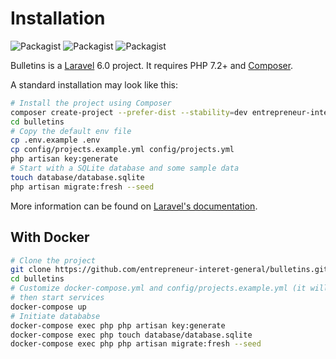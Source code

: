 # Installation

![Packagist](https://img.shields.io/packagist/dt/entrepreneur-interet-general/bulletins.svg?style=flat-square)
![Packagist](https://img.shields.io/packagist/l/entrepreneur-interet-general/bulletins.svg?style=flat-square)
![Packagist](https://img.shields.io/packagist/v/entrepreneur-interet-general/bulletins.svg?style=flat-square)

Bulletins is a [Laravel](https://laravel.com) 6.0 project. It requires PHP 7.2+ and [Composer](https://getcomposer.org).

A standard installation may look like this:
```bash
# Install the project using Composer
composer create-project --prefer-dist --stability=dev entrepreneur-interet-general/bulletins
cd bulletins
# Copy the default env file
cp .env.example .env
cp config/projects.example.yml config/projects.yml
php artisan key:generate
# Start with a SQLite database and some sample data
touch database/database.sqlite
php artisan migrate:fresh --seed
```

More information can be found on [Laravel's documentation](https://laravel.com/docs/5.8#installation).

## With Docker

```sh
# Clone the project
git clone https://github.com/entrepreneur-interet-general/bulletins.git
cd bulletins
# Customize docker-compose.yml and config/projects.example.yml (it will be copied into the container)
# then start services
docker-compose up
# Initiate datababse
docker-compose exec php php artisan key:generate
docker-compose exec php touch database/database.sqlite
docker-compose exec php php artisan migrate:fresh --seed
```
